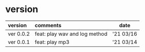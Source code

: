 # version
|version|comments|date| 
|:-----------|:------------|:------------:| 
|ver 0.0.2|feat: play wav and log method|'21 03/16| 
|ver 0.0.1|feat: play mp3|'21 03/14| 